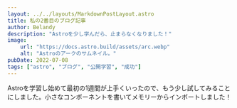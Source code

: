 ```yaml
---
layout: ../../layouts/MarkdownPostLayout.astro
title: 私の2番目のブログ記事
author: Belandy
description: "Astroを少し学んだら、止まらなくなりました！"
image:
    url: "https://docs.astro.build/assets/arc.webp"
    alt: "Astroのアークのサムネイル。"
pubDate: 2022-07-08
tags: ["astro", "ブログ", "公開学習", "成功"]
---
```

Astroを学習し始めて最初の1週間が上手くいったので、もう少し試してみることにしました。小さなコンポーネントを書いてメモリーからインポートしました！
